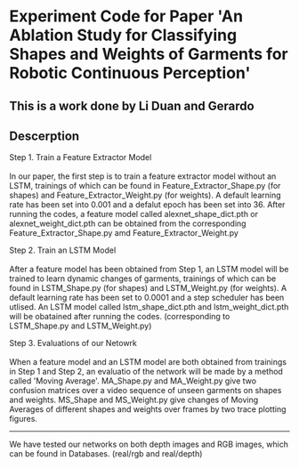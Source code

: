 # Experiment Code for Paper 'An Ablation Study for Classifying Shapes and Weights of Garments for Robotic Continuous Perception'
This is a work done by Li Duan and Gerardo
-----------------------------------------------
## Descerption
Step 1. Train a Feature Extractor Model\
\
In our paper, the first step is to train a feature extractor model without an LSTM, trainings of which can be found in Feature_Extractor_Shape.py (for shapes) and Feature_Extractor_Weight.py (for weights). A default learning rate has been set into 0.001 and a defalut epoch has been set into 36. After running the codes, a feature model called alexnet_shape_dict.pth or alexnet_weight_dict.pth can be obtained from the corresponding Feature_Extractor_Shape.py amd Feature_Extractor_Weight.py

Step 2. Train an LSTM Model\
\
After a feature model has been obtained from Step 1, an LSTM model will be trained to learn dynamic changes of garments, trainings of which can be found in LSTM_Shape.py (for shapes) and LSTM_Weight.py (for weights). A default learning rate has been set to 0.0001 and a step scheduler has been utlised. An LSTM model called lstm_shape_dict.pth and lstm_weight_dict.pth will be obatained after running the codes. (corresponding to LSTM_Shape.py and LSTM_Weight.py)

Step 3. Evaluations of our Netowrk\
\
When a feature model and an LSTM model are both obtained from trainings in Step 1 and Step 2, an evaluatio of the network will be made by a method called 'Moving Average'. MA_Shape.py and MA_Weight.py give two confusion matrices over a video sequence of unseen garments on shapes and weights. MS_Shape and MS_Weight.py give changes of Moving Averages of different shapes and weights over frames by two trace plotting figures.

---------------------------------------------------
We have tested our networks on both depth images and RGB images, which can be found in Databases. (real/rgb and real/depth)
